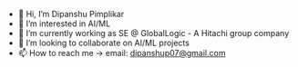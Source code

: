 - 👋 Hi, I’m Dipanshu Pimplikar
- 👀 I’m interested in AI/ML
- 🌱 I’m currently working as SE @ GlobalLogic - A Hitachi group company
- 💞️ I’m looking to collaborate on AI/ML projects
- 📫 How to reach me -> email: dipanshup07@gmail.com

<!---
dipanshu-pimplikar/dipanshu-pimplikar is a ✨ special ✨ repository because its `README.md` (this file) appears on your GitHub profile.
You can click the Preview link to take a look at your changes.
--->

